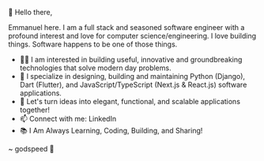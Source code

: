 👋 Hello there,

Emmanuel here. I am a full stack and seasoned software engineer with a profound interest and love for computer science/engineering.
I love building things. Software happens to be one of those things.

- 👨‍💻 I am interested in building useful, innovative and groundbreaking technologies that solve modern day problems.
- 🚀 I specialize in designing, building and maintaining Python (Django), Dart (Flutter), and JavaScript/TypeScript (Next.js & React.js) software applications.
- 🌟 Let's turn ideas into elegant, functional, and scalable applications together!
- 📫 Connect with me: LinkedIn
- 📚 I Am Always Learning, Coding, Building, and Sharing!

~ godspeed 🚀
